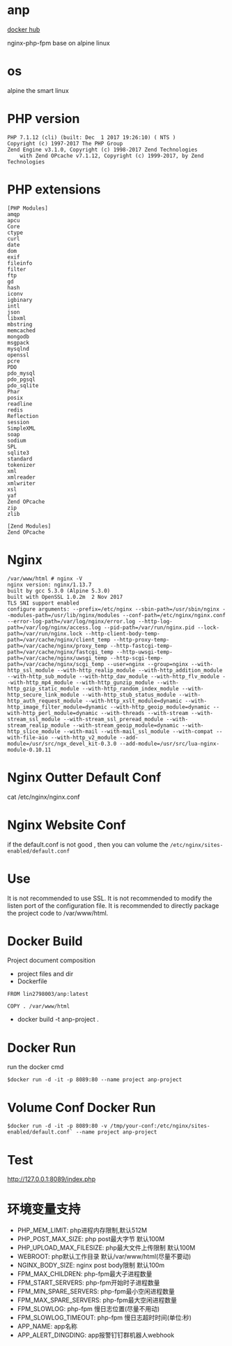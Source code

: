 # anp
<a href="https://hub.docker.com/r/lin2798003/anp/">docker hub</a>

nginx-php-fpm base on alpine linux
# os
alpine the smart linux
# PHP version
```
PHP 7.1.12 (cli) (built: Dec  1 2017 19:26:10) ( NTS )
Copyright (c) 1997-2017 The PHP Group
Zend Engine v3.1.0, Copyright (c) 1998-2017 Zend Technologies
    with Zend OPcache v7.1.12, Copyright (c) 1999-2017, by Zend Technologies
```
# PHP extensions
```
[PHP Modules]
amqp
apcu
Core
ctype
curl
date
dom
exif
fileinfo
filter
ftp
gd
hash
iconv
igbinary
intl
json
libxml
mbstring
memcached
mongodb
msgpack
mysqlnd
openssl
pcre
PDO
pdo_mysql
pdo_pgsql
pdo_sqlite
Phar
posix
readline
redis
Reflection
session
SimpleXML
soap
sodium
SPL
sqlite3
standard
tokenizer
xml
xmlreader
xmlwriter
xsl
yaf
Zend OPcache
zip
zlib

[Zend Modules]
Zend OPcache
```
# Nginx
```
/var/www/html # nginx -V
nginx version: nginx/1.13.7
built by gcc 5.3.0 (Alpine 5.3.0) 
built with OpenSSL 1.0.2m  2 Nov 2017
TLS SNI support enabled
configure arguments: --prefix=/etc/nginx --sbin-path=/usr/sbin/nginx --modules-path=/usr/lib/nginx/modules --conf-path=/etc/nginx/nginx.conf --error-log-path=/var/log/nginx/error.log --http-log-path=/var/log/nginx/access.log --pid-path=/var/run/nginx.pid --lock-path=/var/run/nginx.lock --http-client-body-temp-path=/var/cache/nginx/client_temp --http-proxy-temp-path=/var/cache/nginx/proxy_temp --http-fastcgi-temp-path=/var/cache/nginx/fastcgi_temp --http-uwsgi-temp-path=/var/cache/nginx/uwsgi_temp --http-scgi-temp-path=/var/cache/nginx/scgi_temp --user=nginx --group=nginx --with-http_ssl_module --with-http_realip_module --with-http_addition_module --with-http_sub_module --with-http_dav_module --with-http_flv_module --with-http_mp4_module --with-http_gunzip_module --with-http_gzip_static_module --with-http_random_index_module --with-http_secure_link_module --with-http_stub_status_module --with-http_auth_request_module --with-http_xslt_module=dynamic --with-http_image_filter_module=dynamic --with-http_geoip_module=dynamic --with-http_perl_module=dynamic --with-threads --with-stream --with-stream_ssl_module --with-stream_ssl_preread_module --with-stream_realip_module --with-stream_geoip_module=dynamic --with-http_slice_module --with-mail --with-mail_ssl_module --with-compat --with-file-aio --with-http_v2_module --add-module=/usr/src/ngx_devel_kit-0.3.0 --add-module=/usr/src/lua-nginx-module-0.10.11
```
# Nginx Outter Default Conf
cat /etc/nginx/nginx.conf
# Nginx Website Conf
if the default.conf is not good , then you can volume the `/etc/nginx/sites-enabled/default.conf`
# Use
It is not recommended to use SSL. It is not recommended to modify the listen port of the configuration file. It is recommended to directly package the project code to /var/www/html.
# Docker Build
Project document composition
* project files and dir
* Dockerfile

```
FROM lin2798003/anp:latest

COPY . /var/www/html
```

* docker build -t anp-project .

# Docker Run
run the docker cmd
```
$docker run -d -it -p 8089:80 --name project anp-project
```
# Volume Conf Docker Run
```
$docker run -d -it -p 8089:80 -v /tmp/your-conf:/etc/nginx/sites-enabled/default.conf` --name project anp-project
```
# Test
http://127.0.0.1:8089/index.php
# 环境变量支持
* PHP_MEM_LIMIT: php进程内存限制,默认512M
* PHP_POST_MAX_SIZE: php post最大字节 默认100M
* PHP_UPLOAD_MAX_FILESIZE: php最大文件上传限制 默认100M
* WEBROOT: php默认工作目录 默认/var/www/html(尽量不要动)
* NGINX_BODY_SIZE: nginx post body限制 默认100m
* FPM_MAX_CHILDREN: php-fpm最大子进程数量
* FPM_START_SERVERS: php-fpm开始时子进程数量
* FPM_MIN_SPARE_SERVERS: php-fpm最小空闲进程数量
* FPM_MAX_SPARE_SERVERS: php-fpm最大空闲进程数量
* FPM_SLOWLOG: php-fpm 慢日志位置(尽量不用动)
* FPM_SLOWLOG_TIMEOUT: php-fpm 慢日志超时时间(单位:秒)
* APP_NAME: app名称
* APP_ALERT_DINGDING: app报警钉钉群机器人webhook
